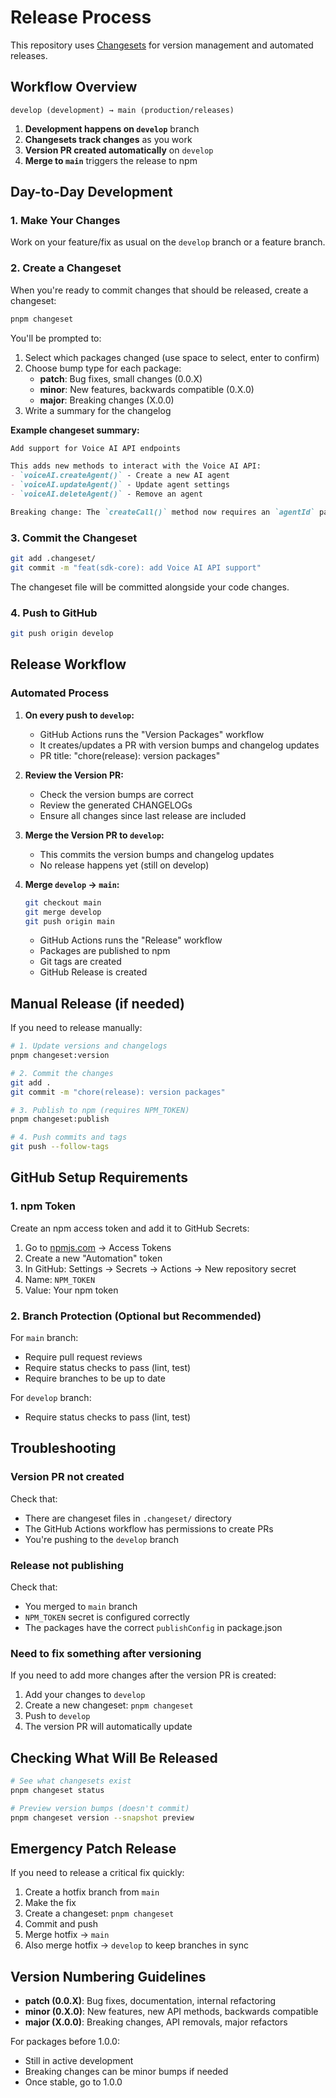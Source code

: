 # Release Process

This repository uses [Changesets](https://github.com/changesets/changesets) for version management and automated releases.

## Workflow Overview

```
develop (development) → main (production/releases)
```

1. **Development happens on `develop`** branch
2. **Changesets track changes** as you work
3. **Version PR created automatically** on `develop`
4. **Merge to `main`** triggers the release to npm

## Day-to-Day Development

### 1. Make Your Changes

Work on your feature/fix as usual on the `develop` branch or a feature branch.

### 2. Create a Changeset

When you're ready to commit changes that should be released, create a changeset:

```bash
pnpm changeset
```

You'll be prompted to:
1. Select which packages changed (use space to select, enter to confirm)
2. Choose bump type for each package:
   - **patch**: Bug fixes, small changes (0.0.X)
   - **minor**: New features, backwards compatible (0.X.0)
   - **major**: Breaking changes (X.0.0)
3. Write a summary for the changelog

**Example changeset summary:**
```markdown
Add support for Voice AI API endpoints

This adds new methods to interact with the Voice AI API:
- `voiceAI.createAgent()` - Create a new AI agent
- `voiceAI.updateAgent()` - Update agent settings
- `voiceAI.deleteAgent()` - Remove an agent

Breaking change: The `createCall()` method now requires an `agentId` parameter.
```

### 3. Commit the Changeset

```bash
git add .changeset/
git commit -m "feat(sdk-core): add Voice AI API support"
```

The changeset file will be committed alongside your code changes.

### 4. Push to GitHub

```bash
git push origin develop
```

## Release Workflow

### Automated Process

1. **On every push to `develop`:**
   - GitHub Actions runs the "Version Packages" workflow
   - It creates/updates a PR with version bumps and changelog updates
   - PR title: "chore(release): version packages"

2. **Review the Version PR:**
   - Check the version bumps are correct
   - Review the generated CHANGELOGs
   - Ensure all changes since last release are included

3. **Merge the Version PR to `develop`:**
   - This commits the version bumps and changelog updates
   - No release happens yet (still on develop)

4. **Merge `develop` → `main`:**
   ```bash
   git checkout main
   git merge develop
   git push origin main
   ```
   - GitHub Actions runs the "Release" workflow
   - Packages are published to npm
   - Git tags are created
   - GitHub Release is created

## Manual Release (if needed)

If you need to release manually:

```bash
# 1. Update versions and changelogs
pnpm changeset:version

# 2. Commit the changes
git add .
git commit -m "chore(release): version packages"

# 3. Publish to npm (requires NPM_TOKEN)
pnpm changeset:publish

# 4. Push commits and tags
git push --follow-tags
```

## GitHub Setup Requirements

### 1. npm Token

Create an npm access token and add it to GitHub Secrets:

1. Go to [npmjs.com](https://www.npmjs.com/) → Access Tokens
2. Create a new "Automation" token
3. In GitHub: Settings → Secrets → Actions → New repository secret
4. Name: `NPM_TOKEN`
5. Value: Your npm token

### 2. Branch Protection (Optional but Recommended)

For `main` branch:
- Require pull request reviews
- Require status checks to pass (lint, test)
- Require branches to be up to date

For `develop` branch:
- Require status checks to pass (lint, test)

## Troubleshooting

### Version PR not created

Check that:
- There are changeset files in `.changeset/` directory
- The GitHub Actions workflow has permissions to create PRs
- You're pushing to the `develop` branch

### Release not publishing

Check that:
- You merged to `main` branch
- `NPM_TOKEN` secret is configured correctly
- The packages have the correct `publishConfig` in package.json

### Need to fix something after versioning

If you need to add more changes after the version PR is created:

1. Add your changes to `develop`
2. Create a new changeset: `pnpm changeset`
3. Push to `develop`
4. The version PR will automatically update

## Checking What Will Be Released

```bash
# See what changesets exist
pnpm changeset status

# Preview version bumps (doesn't commit)
pnpm changeset version --snapshot preview
```

## Emergency Patch Release

If you need to release a critical fix quickly:

1. Create a hotfix branch from `main`
2. Make the fix
3. Create a changeset: `pnpm changeset`
4. Commit and push
5. Merge hotfix → `main`
6. Also merge hotfix → `develop` to keep branches in sync

## Version Numbering Guidelines

- **patch (0.0.X)**: Bug fixes, documentation, internal refactoring
- **minor (0.X.0)**: New features, new API methods, backwards compatible
- **major (X.0.0)**: Breaking changes, API removals, major refactors

For packages before 1.0.0:
- Still in active development
- Breaking changes can be minor bumps if needed
- Once stable, go to 1.0.0
